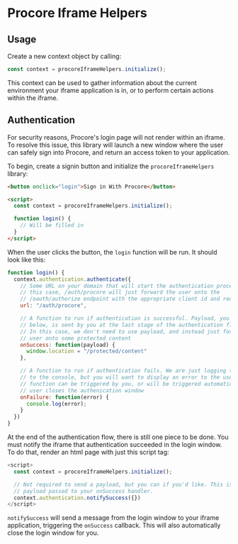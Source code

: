 # Procore Iframe Helpers

## Usage

Create a new context object by calling:

```javascript
const context = procoreIframeHelpers.initialize();
```

This context can be used to gather information about the current environment
your iframe application is in, or to perform certain actions within the iframe.


## Authentication

For security reasons, Procore's login page will not render within an iframe. To
resolve this issue, this library will launch a new window where the user can
safely sign into Procore, and return an access token to your application.

To begin, create a signin button and initialize the `procoreIframeHelpers`
library:

```html
<button onclick="login">Sign in With Procore</button>

<script>
  const context = procoreIframeHelpers.initialize();

  function login() {
    // Will be filled in
  }
</script>
```

When the user clicks the button, the `login` function will be run. It should
look like this:

```javascript
function login() {
  context.authentication.authenticate({
    // Some URL on your domain that will start the authentication process. In
    // this case, /auth/procore will just forward the user onto the
    // /oauth/authorize endpoint with the appropriate client id and redirect URL
    url: "/auth/procore",

    // A function to run if authentication is successful. Payload, you will see
    // below, is sent by you at the last stage of the authentication flow.
    // In this case, we don't need to use payload, and instead just forward the
    // user onto some protected content
    onSuccess: function(payload) {
      window.location = "/protected/content"
    },

    // A function to run if authentication fails. We are just logging the error
    // to the console, but you will want to display an error to the user. This
    // function can be triggered by you, or will be triggered automatically if the
    // user closes the authenication window
    onFailure: function(error) {
      console.log(error);
    }
  })
}
```

At the end of the authentication flow, there is still one piece to be done. You
must notify the iframe that authentication succeeded in the login window. To do
that, render an html page with just this script tag:

```javascript
<script>
  const context = procoreIframeHelpers.initialize();

  // Not required to send a payload, but you can if you'd like. This is the
  // payload passed to your onSuccess handler.
  context.authentication.notifySuccess({})
</script>
```

`notifySuccess` will send a message from the login window to your iframe
application, triggering the `onSuccess` callback. This will also automatically
close the login window for you.
